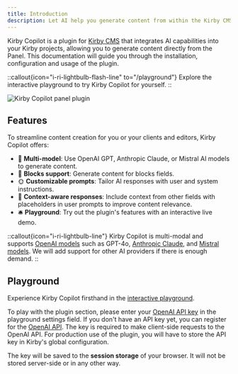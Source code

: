 ```yaml
---
title: Introduction
description: Let AI help you generate content from within the Kirby CMS Panel.
---
```


Kirby Copilot is a plugin for [Kirby CMS](https://getkirby.com) that integrates AI capabilities into your Kirby projects, allowing you to generate content directly from the Panel. This documentation will guide you through the installation, configuration and usage of the plugin.

::callout{icon="i-ri-lightbulb-flash-line" to="/playground"}
Explore the interactive playground to try Kirby Copilot for yourself.
::

![Kirby Copilot panel plugin](/img/kirby-copilot-generate-text.png)

## Features

To streamline content creation for you or your clients and editors, Kirby Copilot offers:

- 🦙 **Multi-model**: Use OpenAI GPT, Anthropic Claude, or Mistral AI models to generate content.
- 🧱 **Blocks support**: Generate content for blocks fields.
- 🌞 **Customizable prompts**: Tailor AI responses with user and system instructions.
- 🎀 **Context-aware responses**: Include context from other fields with placeholders in user prompts to improve content relevance.
- 🛎️ **Playground**: Try out the plugin's features with an interactive live demo.

::callout{icon="i-ri-lightbulb-line"}
Kirby Copilot is multi-modal and supports [OpenAI models](https://platform.openai.com/docs/models) such as GPT-4o, [Anthropic Claude](https://www.anthropic.com/claude), and [Mistral models](https://mistral.ai/product/). We will add support for other AI providers if there is enough demand.
::

## Playground

Experience Kirby Copilot firsthand in the [interactive playground](/playground).

To play with the plugin section, please enter your [OpenAI API key](https://platform.openai.com/api-keys) in the playground settings field. If you don't have an API key yet, you can register for the [OpenAI API](https://platform.openai.com). The key is required to make client-side requests to the OpenAI API. For production use of the plugin, you will have to store the API key in Kirby's global configuration.

The key will be saved to the **session storage** of your browser. It will not be stored server-side or in any other way.
